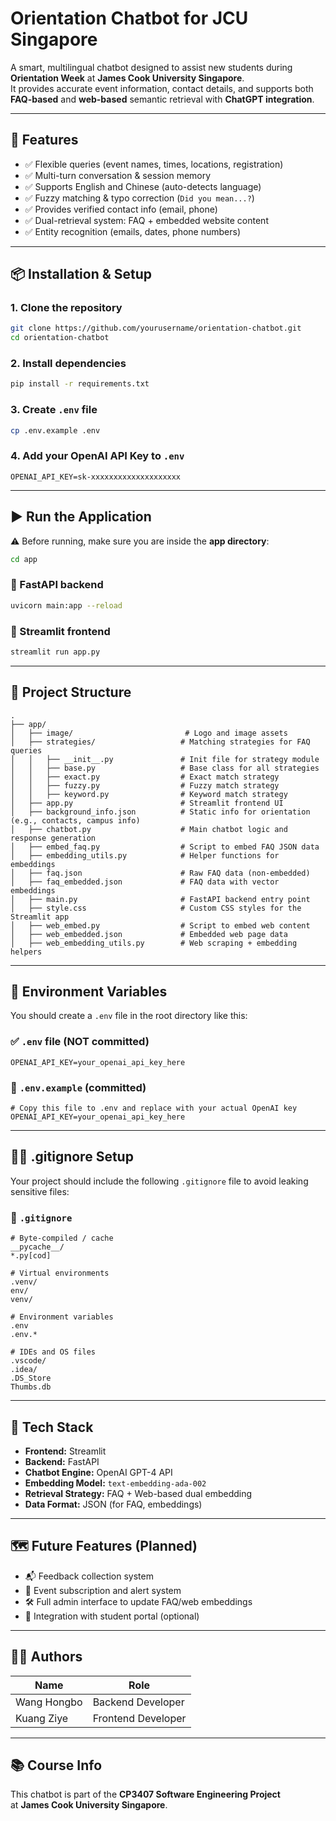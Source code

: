 # Orientation Chatbot for JCU Singapore

A smart, multilingual chatbot designed to assist new students during **Orientation Week** at **James Cook University Singapore**.  
It provides accurate event information, contact details, and supports both **FAQ-based** and **web-based** semantic retrieval with **ChatGPT integration**.

---

## 🚀 Features

- ✅ Flexible queries (event names, times, locations, registration)  
- ✅ Multi-turn conversation & session memory  
- ✅ Supports English and Chinese (auto-detects language)  
- ✅ Fuzzy matching & typo correction (`Did you mean...?`)  
- ✅ Provides verified contact info (email, phone)  
- ✅ Dual-retrieval system: FAQ + embedded website content  
- ✅ Entity recognition (emails, dates, phone numbers)

---

## 📦 Installation & Setup

### 1. Clone the repository

```bash
git clone https://github.com/yourusername/orientation-chatbot.git
cd orientation-chatbot
```

### 2. Install dependencies

```bash
pip install -r requirements.txt
```

### 3. Create `.env` file

```bash
cp .env.example .env
```

### 4. Add your OpenAI API Key to `.env`

```env
OPENAI_API_KEY=sk-xxxxxxxxxxxxxxxxxxxx
```

---

## ▶️ Run the Application

⚠️ Before running, make sure you are inside the **app directory**:

```bash
cd app
```

### 🔹 FastAPI backend

```bash
uvicorn main:app --reload
```

### 🔹 Streamlit frontend

```bash
streamlit run app.py
```

---

## 📁 Project Structure

```
.
├── app/
│   ├── image/                         # Logo and image assets
│   ├── strategies/                   # Matching strategies for FAQ queries
│   │   ├── __init__.py               # Init file for strategy module
│   │   ├── base.py                   # Base class for all strategies
│   │   ├── exact.py                  # Exact match strategy
│   │   ├── fuzzy.py                  # Fuzzy match strategy
│   │   ├── keyword.py                # Keyword match strategy
│   ├── app.py                        # Streamlit frontend UI
│   ├── background_info.json          # Static info for orientation (e.g., contacts, campus info)
│   ├── chatbot.py                    # Main chatbot logic and response generation
│   ├── embed_faq.py                  # Script to embed FAQ JSON data
│   ├── embedding_utils.py            # Helper functions for embeddings
│   ├── faq.json                      # Raw FAQ data (non-embedded)
│   ├── faq_embedded.json             # FAQ data with vector embeddings
│   ├── main.py                       # FastAPI backend entry point
│   ├── style.css                     # Custom CSS styles for the Streamlit app
│   ├── web_embed.py                  # Script to embed web content
│   ├── web_embedded.json             # Embedded web page data
│   ├── web_embedding_utils.py        # Web scraping + embedding helpers

```

---

## 🔐 Environment Variables

You should create a `.env` file in the root directory like this:

### ✅ `.env` file (NOT committed)

```env
OPENAI_API_KEY=your_openai_api_key_here
```

### 📄 `.env.example` (committed)

```env
# Copy this file to .env and replace with your actual OpenAI key
OPENAI_API_KEY=your_openai_api_key_here
```

---

## 🙅‍♂️ .gitignore Setup

Your project should include the following `.gitignore` file to avoid leaking sensitive files:

### 📄 `.gitignore`

```gitignore
# Byte-compiled / cache
__pycache__/
*.py[cod]

# Virtual environments
.venv/
env/
venv/

# Environment variables
.env
.env.*

# IDEs and OS files
.vscode/
.idea/
.DS_Store
Thumbs.db
```

---

## 🧠 Tech Stack

- **Frontend:** Streamlit  
- **Backend:** FastAPI  
- **Chatbot Engine:** OpenAI GPT-4 API  
- **Embedding Model:** `text-embedding-ada-002`  
- **Retrieval Strategy:** FAQ + Web-based dual embedding  
- **Data Format:** JSON (for FAQ, embeddings)

---

## 🗺️ Future Features (Planned)

- 📬 Feedback collection system  
- 📅 Event subscription and alert system  
- 🛠️ Full admin interface to update FAQ/web embeddings  
- 🔗 Integration with student portal (optional)

---

## 👨‍💻 Authors

| Name         | Role                  |
|--------------|-----------------------|
| Wang Hongbo  | Backend Developer     |
| Kuang Ziye   | Frontend Developer    |

---

## 📚 Course Info

This chatbot is part of the **CP3407 Software Engineering Project**  
at **James Cook University Singapore**.
